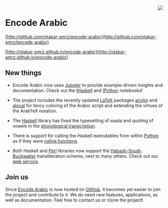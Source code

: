<img align="right" src="encode-arabic.png">

# Encode Arabic

[http://github.com/otakar-smrz/encode-arabic](http://github.com/otakar-smrz/encode-arabic)

[http://otakar-smrz.github.io/encode-arabic](http://otakar-smrz.github.io/encode-arabic)

## New things

- Encode Arabic now uses [Jupyter](http://jupyter.org) to provide example-driven insights and documentation. Check out the [IHaskell](Haskell/Encode/README.ipynb) and [IPython](Python/Encode/README.ipynb) notebooks!

- The project includes the recently updated [LaTeX](LaTeX) packages [acolor](LaTeX/acolor) and [alocal](LaTeX/alocal) for fancy coloring of the Arabic script and extending the virtues of the ArabTeX notation.

- The [Haskell](Haskell/Encode) library has fixed the typesetting of wasla and quoting of vowels in the [phonological transcription](Haskell/Encode/Encode/Arabic/ArabTeX/ZDMG.hs).

- There is support for calling the Haskell executables from within [Python](Python/Encode) as if they were [native functions](Python/Encode/README.ipynb).

- Both Haskell and [Perl](Perl/Encode) libraries now support the [Habash-Soudi-Buckwalter](Haskell/Encode/Encode/Arabic/Habash.hs) transliteration scheme, next to many others. Check out our [web service](http://otakar-smrz.github.io/encode-arabic).

## Join us

Since [Encode Arabic](http://github.com/otakar-smrz/encode-arabic) is now hosted on [GitHub](http://github.com/otakar-smrz), it becomes yet easier to join the project and contribute to it. We do need new features, applications, as well as documentation. Feel free to contact us or clone the project!
